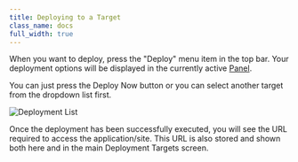 ```yaml
---
title: Deploying to a Target
class_name: docs
full_width: true
---
```


When you want to deploy, press the "Deploy" menu item in the top bar. Your deployment options will be displayed in the currently active [Panel](/docs/panels).

You can just press the Deploy Now button or you can select another target from the dropdown list first.

![Deployment List](/img/docs/deploy-deploy.png)

Once the deployment has been successfully executed, you will see the URL required to access the application/site. This URL is also stored and shown both here and in the main Deployment Targets screen.

